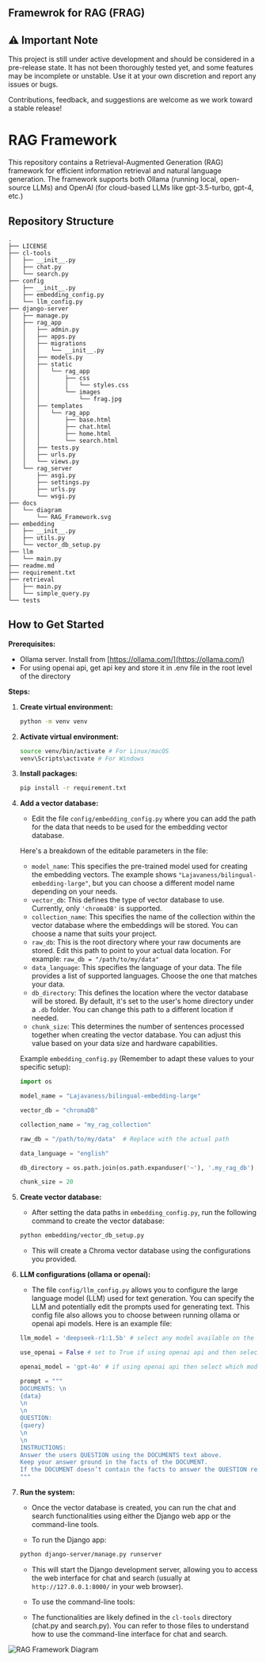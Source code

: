 ## Framewrok for RAG (FRAG)

## ⚠️ Important Note

This project is still under active development and should be considered in a pre-release state. It has not been thoroughly tested yet, and some features may be incomplete or unstable. Use it at your own discretion and report any issues or bugs.

Contributions, feedback, and suggestions are welcome as we work toward a stable release!



# RAG Framework

This repository contains a Retrieval-Augmented Generation (RAG) framework for efficient information retrieval and natural language generation. The framework supports both Ollama (running local, open-source LLMs) and OpenAI (for cloud-based LLMs like gpt-3.5-turbo, gpt-4, etc.)

## Repository Structure

```plaintext
.
├── LICENSE
├── cl-tools
│   ├── __init__.py
│   ├── chat.py
│   └── search.py
├── config
│   ├── __init__.py
│   ├── embedding_config.py
│   └── llm_config.py
├── django-server
│   ├── manage.py
│   ├── rag_app
│   │   ├── admin.py
│   │   ├── apps.py
│   │   ├── migrations
│   │   │   └── __init__.py
│   │   ├── models.py
│   │   ├── static
│   │   │   └── rag_app
│   │   │       ├── css
│   │   │       │   └── styles.css
│   │   │       └── images
│   │   │           └── frag.jpg
│   │   ├── templates
│   │   │   └── rag_app
│   │   │       ├── base.html
│   │   │       ├── chat.html
│   │   │       ├── home.html
│   │   │       └── search.html
│   │   ├── tests.py
│   │   ├── urls.py
│   │   └── views.py
│   └── rag_server
│       ├── asgi.py
│       ├── settings.py
│       ├── urls.py
│       └── wsgi.py
├── docs
│   └── diagram
│       └── RAG_Framework.svg
├── embedding
│   ├── __init__.py
│   ├── utils.py
│   └── vector_db_setup.py
├── llm
│   └── main.py
├── readme.md
├── requirement.txt
├── retrieval
│   ├── main.py
│   └── simple_query.py
└── tests
```


## How to Get Started


**Prerequisites:**

*   Ollama server. Install from [https://ollama.com/](https://ollama.com/)
*   For using openai api, get api key and store it in .env file in the root level of the directory

**Steps:**

1.  **Create virtual environment:**

    ```bash
    python -m venv venv
    ```

2.  **Activate virtual environment:**

    ```bash
    source venv/bin/activate # For Linux/macOS
    venv\Scripts\activate # For Windows
    ```

3.  **Install packages:**

    ```bash
    pip install -r requirement.txt
    ```

4.  **Add a vector database:**

    *   Edit the file `config/embedding_config.py` where you can add the path for the data that needs to be used for the embedding vector database.

    Here's a breakdown of the editable parameters in the file:

    *   `model_name`: This specifies the pre-trained model used for creating the embedding vectors. The example shows `"Lajavaness/bilingual-embedding-large"`, but you can choose a different model name depending on your needs.
    *   `vector_db`: This defines the type of vector database to use. Currently, only `'chromaDB'` is supported.
    *   `collection_name`: This specifies the name of the collection within the vector database where the embeddings will be stored. You can choose a name that suits your project.
    *   `raw_db`: This is the root directory where your raw documents are stored. Edit this path to point to your actual data location. For example: `raw_db = "/path/to/my/data"`
    *   `data_language`: This specifies the language of your data. The file provides a list of supported languages. Choose the one that matches your data.
    *   `db_directory`: This defines the location where the vector database will be stored. By default, it's set to the user's home directory under a `.db` folder. You can change this path to a different location if needed.
    *   `chunk_size`: This determines the number of sentences processed together when creating the vector database. You can adjust this value based on your data size and hardware capabilities.

    Example `embedding_config.py` (Remember to adapt these values to your specific setup):

    ```python
    import os

    model_name = "Lajavaness/bilingual-embedding-large"  

    vector_db = "chromaDB"

    collection_name = "my_rag_collection"

    raw_db = "/path/to/my/data"  # Replace with the actual path

    data_language = "english"

    db_directory = os.path.join(os.path.expanduser('~'), '.my_rag_db')

    chunk_size = 20
    ```

5.  **Create vector database:**

    *   After setting the data paths in `embedding_config.py`, run the following command to create the vector database:

    ```bash
    python embedding/vector_db_setup.py
    ```

    *   This will create a Chroma vector database using the configurations you provided.

6.  **LLM configurations (ollama or openai):**

    *   The file `config/llm_config.py` allows you to configure the large language model (LLM) used for text generation. You can specify the LLM and potentially edit the prompts used for generating text. This config file also allows you to choose between running ollama or openai api models. Here is an example file:
    ```python
    llm_model = 'deepseek-r1:1.5b' # select any model available on the ollama site https://ollama.com/search

    use_openai = False # set to True if using openai api and then select 'openai_model' variable

    openai_model = 'gpt-4o' # if using openai api then select which model to use

    prompt = """
    DOCUMENTS: \n
    {data}
    \n
    \n
    QUESTION:
    {query}
    \n
    \n
    INSTRUCTIONS:
    Answer the users QUESTION using the DOCUMENTS text above.
    Keep your answer ground in the facts of the DOCUMENT.
    If the DOCUMENT doesn’t contain the facts to answer the QUESTION return NO Answer found
    """
    ```

7.  **Run the system:**

    *   Once the vector database is created, you can run the chat and search functionalities using either the Django web app or the command-line tools.

    *   To run the Django app:

    ```bash
    python django-server/manage.py runserver
    ```

    *   This will start the Django development server, allowing you to access the web interface for chat and search (usually at `http://127.0.0.1:8000/` in your web browser).

    *   To use the command-line tools:

    *   The functionalities are likely defined in the `cl-tools` directory (chat.py and search.py). You can refer to those files to understand how to use the command-line interface for chat and search.

![RAG Framework Diagram](docs/diagram/RAG_Framework.svg)